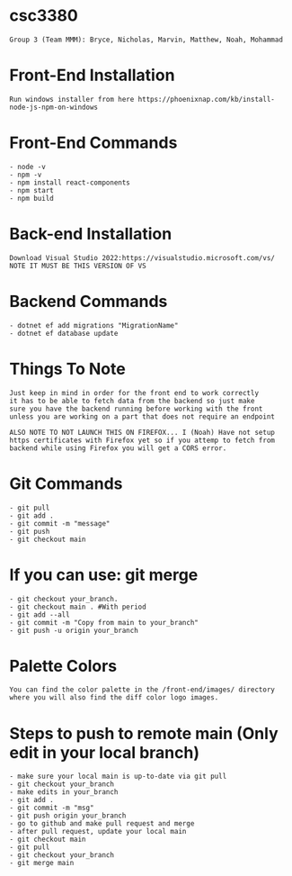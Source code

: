# csc3380
	Group 3 (Team MMM): Bryce, Nicholas, Marvin, Matthew, Noah, Mohammad

# Front-End Installation
	Run windows installer from here https://phoenixnap.com/kb/install-node-js-npm-on-windows

# Front-End Commands
	- node -v
	- npm -v
	- npm install react-components
	- npm start
	- npm build

# Back-end Installation
	Download Visual Studio 2022:https://visualstudio.microsoft.com/vs/ NOTE IT MUST BE THIS VERSION OF VS
   
# Backend Commands
	- dotnet ef add migrations "MigrationName"
	- dotnet ef database update
   
# Things To Note
	Just keep in mind in order for the front end to work correctly 
	it has to be able to fetch data from the backend so just make
	sure you have the backend running before working with the front
	unless you are working on a part that does not require an endpoint

	ALSO NOTE TO NOT LAUNCH THIS ON FIREFOX... I (Noah) Have not setup
	https certificates with Firefox yet so if you attemp to fetch from 
	backend while using Firefox you will get a CORS error.
	
# Git Commands
	- git pull
	- git add .
	- git commit -m "message"
	- git push
	- git checkout main
# If you can use: git merge 
	- git checkout your_branch.
	- git checkout main . #With period
	- git add --all
	- git commit -m "Copy from main to your_branch"
	- git push -u origin your_branch

# Palette Colors
	You can find the color palette in the /front-end/images/ directory
	where you will also find the diff color logo images.

# Steps to push to remote main (Only edit in your local branch)
	- make sure your local main is up-to-date via git pull
	- git checkout your_branch
	- make edits in your_branch
	- git add .
	- git commit -m "msg"
	- git push origin your_branch
	- go to github and make pull request and merge
	- after pull request, update your local main
	- git checkout main
	- git pull
	- git checkout your_branch
	- git merge main